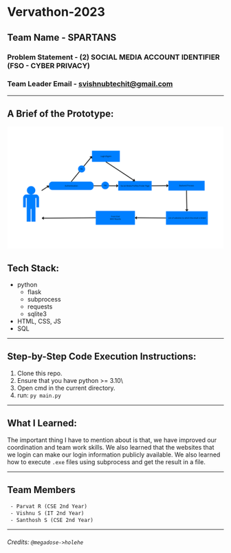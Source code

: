 # Vervathon-2023

## Team Name - SPARTANS
### Problem Statement - (2) SOCIAL MEDIA ACCOUNT IDENTIFIER (FSO - CYBER PRIVACY)
### Team Leader Email - svishnubtechit@gmail.com

---

## A Brief of the Prototype:
  ![Load Image](/static/usecasediagram.png)
  

## Tech Stack: 
 - python
   - flask
   - subprocess
   - requests
   - sqlite3
 - HTML, CSS, JS
 - SQL
   
---


## Step-by-Step Code Execution Instructions:
  1. Clone this repo.
  2. Ensure that you have python >= 3.10\
  3. Open cmd in the current directory.
  4. run:  ```py main.py``` 
  
---

## What I Learned:
   The important thing I have to mention about is that, we have improved our coordination and team work skills. We also learned that the websites that we login can make our login information publicly available. We also learned how to execute `.exe` files using subprocess and get the result in a file.

---

## Team Members
```
 - Parvat R (CSE 2nd Year)
 - Vishnu S (IT 2nd Year)
 - Santhosh S (CSE 2nd Year)
```
---
###### Credits: `@megadose->holehe`